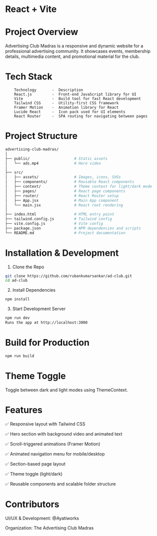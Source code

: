 # React + Vite

# Project Overview
Advertising Club Madras is a responsive and dynamic website for a professional advertising community. It showcases events, membership details, multimedia content, and promotional material for the club.

# Tech Stack

        Technology	     -  Description
        React.js	     -  Front-end JavaScript library for UI
        Vite	         -  Build tool for fast React development
        Tailwind CSS	 -  Utility-first CSS framework
        Framer Motion	 -  Animation library for React
        Lucide React	 -  Icon pack used for UI elements
        React Router	 -  SPA routing for navigating between pages

# Project Structure
```bash
advertising-club-madras/
│
├── public/                    # Static assets
│   └── ads.mp4                # Hero video
│
├── src/
│   ├── assets/                # Images, icons, SVGs
│   ├── components/            # Reusable React components
│   ├── context/               # Theme context for light/dark mode
│   ├── pages/                 # React page components
│   ├── router/                # React Router setup
│   ├── App.jsx                # Main App component
│   └── main.jsx               # React root rendering
│
├── index.html                 # HTML entry point
├── tailwind.config.js         # Tailwind config
├── vite.config.js             # Vite config
├── package.json               # NPM dependencies and scripts
└── README.md                  # Project documentation

``` 

# Installation & Development
1. Clone the Repo

```bash
git clone https://github.com/rubankumarsankar/ad-club.git
cd ad-club
```
2. Install Dependencies
```bash
npm install
```
3. Start Development Server

```bash
npm run dev
Runs the app at http://localhost:3000
```

# Build for Production
```bash
npm run build

```

#  Theme Toggle

Toggle between dark and light modes using ThemeContext.

# Features


✅ Responsive layout with Tailwind CSS

✅ Hero section with background video and animated text

✅ Scroll-triggered animations (Framer Motion)

✅ Animated navigation menu for mobile/desktop

✅ Section-based page layout

✅ Theme toggle (light/dark)

✅ Reusable components and scalable folder structure


# Contributors

UI/UX & Development: @Ayatiworks

Organization: The Advertising Club Madras